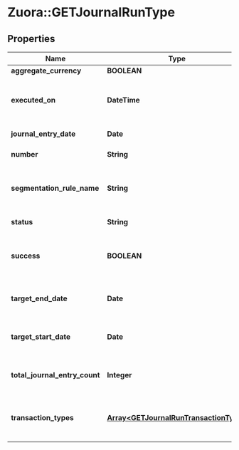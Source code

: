 # Zuora::GETJournalRunType

## Properties
Name | Type | Description | Notes
------------ | ------------- | ------------- | -------------
**aggregate_currency** | **BOOLEAN** |  | [optional] 
**executed_on** | **DateTime** | Date and time the journal run was executed.  | [optional] 
**journal_entry_date** | **Date** | Date of the journal entry.  | [optional] 
**number** | **String** | Journal run number.  | [optional] 
**segmentation_rule_name** | **String** | Name of GL segmentation rule used in the journal run.  | [optional] 
**status** | **String** | Status of the journal run.   | [optional] 
**success** | **BOOLEAN** | Returns &#x60;true&#x60; if the request was processed successfully.  | [optional] 
**target_end_date** | **Date** | The target end date of the journal run.  | [optional] 
**target_start_date** | **Date** | The target start date of the journal run.  | [optional] 
**total_journal_entry_count** | **Integer** | Total number of journal entries in the journal run.  | [optional] 
**transaction_types** | [**Array&lt;GETJournalRunTransactionType&gt;**](GETJournalRunTransactionType.md) | Transaction types included in the journal run.  | [optional] 


